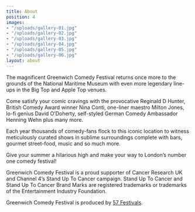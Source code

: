 ```yaml
---
title: About
position: 4
images:
- "/uploads/gallery-01.jpg"
- "/uploads/gallery-02.jpg"
- "/uploads/gallery-03.jpg"
- "/uploads/gallery-04.jpg"
- "/uploads/gallery-05.jpg"
- "/uploads/gallery-06.jpg"
layout: about
---
```


The magnificent Greenwich Comedy Festival returns once more to the grounds of the National Maritime Museum with even more legendary line-ups in the Big Top and Apple Top venues.

Come satisfy your comic cravings with the provocative Reginald D Hunter, British Comedy Award winner Nina Conti, one-liner maestro Milton Jones, lo-fi genius David O’Doherty, self-styled German Comedy Ambassador Henning Wehn plus many more.

Each year thousands of comedy-fans flock to this iconic location to witness meticulously curated shows in sublime surroundings complete with bars, gourmet street-food, music and so much more.

Give your summer a hilarious high and make your way to London’s number one comedy festival!

Greenwich Comedy Festival is a proud supporter of Cancer Research UK and Channel 4’s Stand Up To Cancer campaign. Stand Up To Cancer and Stand Up To Cancer Brand Marks are registered trademarks or trademarks of the Entertainment Industry Foundation.

Greenwich Comedy Festival is produced by [57 Festivals](http://www.57festivals.com).
